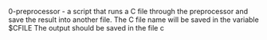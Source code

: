 0-preprocessor - a script that runs a C file through the preprocessor and save the result into another file.
    The C file name will be saved in the variable $CFILE
    The output should be saved in the file c
